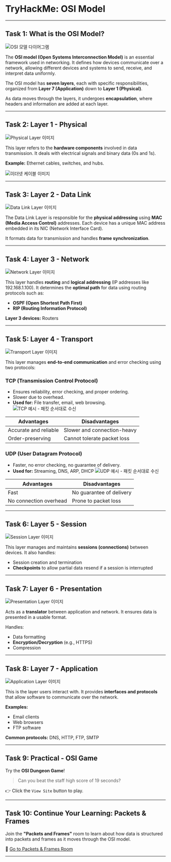 # TryHackMe: OSI Model

---

## Task 1: What is the OSI Model?

![OSI 모델 다이어그램](https://github.com/user-attachments/assets/f2732d4b-3332-456a-9224-7dfdf383a585)

The **OSI model (Open Systems Interconnection Model)** is an essential framework used in networking. It defines how devices communicate over a network, allowing different devices and systems to send, receive, and interpret data uniformly.

The OSI model has **seven layers**, each with specific responsibilities, organized from **Layer 7 (Application)** down to **Layer 1 (Physical)**. 

As data moves through the layers, it undergoes **encapsulation**, where headers and information are added at each layer.

---

## Task 2: Layer 1 - Physical

![Physical Layer 이미지](https://github.com/user-attachments/assets/e78314d7-615b-4b7e-80a1-adf26fbc5e63)

This layer refers to the **hardware components** involved in data transmission. It deals with electrical signals and binary data (0s and 1s).

**Example:** Ethernet cables, switches, and hubs.

![이더넷 케이블 이미지](https://github.com/user-attachments/assets/0fb58abe-0746-4dad-a501-0885fd798aca)

---

## Task 3: Layer 2 - Data Link

![Data Link Layer 이미지](https://github.com/user-attachments/assets/cbe9dbdf-1405-41c7-899e-76cbcf025519)

The Data Link Layer is responsible for the **physical addressing** using **MAC (Media Access Control)** addresses. Each device has a unique MAC address embedded in its NIC (Network Interface Card).

It formats data for transmission and handles **frame synchronization**.

---

## Task 4: Layer 3 - Network

![Network Layer 이미지](https://github.com/user-attachments/assets/9a80a561-b131-4348-94e5-e12f7dcfc678)

This layer handles **routing** and **logical addressing** (IP addresses like 192.168.1.100). It determines the **optimal path** for data using routing protocols such as:

- **OSPF (Open Shortest Path First)**
- **RIP (Routing Information Protocol)**

**Layer 3 devices:** Routers

---

## Task 5: Layer 4 - Transport

![Transport Layer 이미지](https://github.com/user-attachments/assets/65bdb67f-9073-405b-a4e9-2315a6eef061)

This layer manages **end-to-end communication** and error checking using two protocols:

### TCP (Transmission Control Protocol)
- Ensures reliability, error checking, and proper ordering.
- Slower due to overhead.
- **Used for:** File transfer, email, web browsing.
![TCP 예시 - 패킷 순서대로 수신](https://github.com/user-attachments/assets/1bc9abd2-90ae-4cb8-8314-b38374c954a3)

| Advantages           | Disadvantages                    |
|----------------------|----------------------------------|
| Accurate and reliable| Slower and connection-heavy      |
| Order-preserving     | Cannot tolerate packet loss      |

### UDP (User Datagram Protocol)
- Faster, no error checking, no guarantee of delivery.
- **Used for:** Streaming, DNS, ARP, DHCP
![UDP 예시 - 패킷 순서대로 수신](https://github.com/user-attachments/assets/5f095314-9690-4fd3-aae6-3882d196314f)

| Advantages       | Disadvantages             |
|------------------|---------------------------|
| Fast             | No guarantee of delivery  |
| No connection overhead | Prone to packet loss |

---

## Task 6: Layer 5 - Session

![Session Layer 이미지](https://github.com/user-attachments/assets/6c5cede0-3dda-4509-82e6-fafa3c3f7a16)

This layer manages and maintains **sessions (connections)** between devices. It also handles:

- Session creation and termination
- **Checkpoints** to allow partial data resend if a session is interrupted

---

## Task 7: Layer 6 - Presentation

![Presentation Layer 이미지](https://github.com/user-attachments/assets/52c15961-d04b-43ca-817e-d22e248383f9)

Acts as a **translator** between application and network. It ensures data is presented in a usable format.

Handles:
- Data formatting
- **Encryption/Decryption** (e.g., HTTPS)
- Compression

---

## Task 8: Layer 7 - Application

![Application Layer 이미지](https://github.com/user-attachments/assets/5250efeb-a85c-4423-b261-100f2a27d40c)

This is the layer users interact with. It provides **interfaces and protocols** that allow software to communicate over the network.

**Examples:**
- Email clients
- Web browsers
- FTP software

**Common protocols:** DNS, HTTP, FTP, SMTP

---

## Task 9: Practical - OSI Game

Try the **OSI Dungeon Game**!

> Can you beat the staff high score of 19 seconds?

👉 Click the `View Site` button to play.

---

## Task 10: Continue Your Learning: Packets & Frames

Join the **"Packets and Frames"** room to learn about how data is structured into packets and frames as it moves through the OSI model.

🔗 [Go to Packets & Frames Room](https://tryhackme.com)

---

